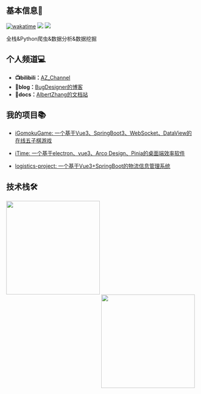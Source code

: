 ## 基本信息👤
[![wakatime](https://wakatime.com/badge/user/018e0793-354b-42d4-8c6d-8dba8d71ab4f.svg)](https://wakatime.com/@018e0793-354b-42d4-8c6d-8dba8d71ab4f)
<a href="https://blog.bugdesigner.cn/" target="_blank"><img   src="https://img.shields.io/badge/Blog-博客-%230d7fbf?style=flat"/></a>
![](https://komarev.com/ghpvc/?username=AZCodingAccount&abbreviated=true)


全栈&Python爬虫&数据分析&数据挖掘

## 个人频道💻

- **📺bilibili：**[AZ_Channel](https://space.bilibili.com/501122856)
- **📝blog：**[BugDesigner的博客](https://blog.bugdesigner.cn)
- **📄docs：**[AlbertZhang的文档站](https://docs.bugdesigner.cn)
## 我的项目📚

- [iGomokuGame: 一个基于Vue3、SpringBoot3、WebSocket、DataView的在线五子棋游戏 ](https://github.com/AZCodingAccount/iGomokuGame)

- [iTime: 一个基于electron、vue3、Arco Design、Pinia的桌面端效率软件 ](https://github.com/AZCodingAccount/iTime)
- [logistics-project: 一个基于Vue3+SpringBoot的物流信息管理系统 ](https://github.com/AZCodingAccount/logistics-project)



## 技术栈🛠️
<!--
<p align="center">[![AlbertZhang's WakaTime stats](https://github-readme-stats.vercel.app/api/wakatime?username=AlbertZhang)](https://github.com/anuraghazra/github-readme-stats)</p>
-->
<img height="250px"  align="left" src="https://github-readme-stats.vercel.app/api/top-langs/?username=AZCodingAccount&size_weight=0.5&count_weight=0.5&langs_count=4&locale=cn" />
  <img  height="250px"  align="right" src="https://github-readme-stats.vercel.app/api?username=AZCodingAccount&locale=cn&line_height=33" />


